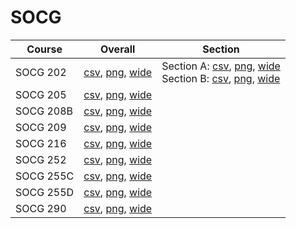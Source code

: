 # SOCG

| Course | Overall | Section |
| ------ | ------- | ------- |
| SOCG 202 | [csv](https://github.com/UCSD-Historical-Enrollment-Data/2024Winter/blob/main/overall/SOCG%20202.csv), [png](https://raw.githubusercontent.com/UCSD-Historical-Enrollment-Data/2024Winter/main/plot_overall/SOCG%20202.png), [wide](https://raw.githubusercontent.com/UCSD-Historical-Enrollment-Data/2024Winter/main/plot_overall_wide/SOCG%20202.png) | Section A: [csv](https://github.com/UCSD-Historical-Enrollment-Data/2024Winter/blob/main/section/SOCG%20202_A.csv), [png](https://raw.githubusercontent.com/UCSD-Historical-Enrollment-Data/2024Winter/main/plot_section/SOCG%20202_A.png), [wide](https://raw.githubusercontent.com/UCSD-Historical-Enrollment-Data/2024Winter/main/plot_section_wide/SOCG%20202_A.png)<br>Section B: [csv](https://github.com/UCSD-Historical-Enrollment-Data/2024Winter/blob/main/section/SOCG%20202_B.csv), [png](https://raw.githubusercontent.com/UCSD-Historical-Enrollment-Data/2024Winter/main/plot_section/SOCG%20202_B.png), [wide](https://raw.githubusercontent.com/UCSD-Historical-Enrollment-Data/2024Winter/main/plot_section_wide/SOCG%20202_B.png) |
| SOCG 205 | [csv](https://github.com/UCSD-Historical-Enrollment-Data/2024Winter/blob/main/overall/SOCG%20205.csv), [png](https://raw.githubusercontent.com/UCSD-Historical-Enrollment-Data/2024Winter/main/plot_overall/SOCG%20205.png), [wide](https://raw.githubusercontent.com/UCSD-Historical-Enrollment-Data/2024Winter/main/plot_overall_wide/SOCG%20205.png) |  |
| SOCG 208B | [csv](https://github.com/UCSD-Historical-Enrollment-Data/2024Winter/blob/main/overall/SOCG%20208B.csv), [png](https://raw.githubusercontent.com/UCSD-Historical-Enrollment-Data/2024Winter/main/plot_overall/SOCG%20208B.png), [wide](https://raw.githubusercontent.com/UCSD-Historical-Enrollment-Data/2024Winter/main/plot_overall_wide/SOCG%20208B.png) |  |
| SOCG 209 | [csv](https://github.com/UCSD-Historical-Enrollment-Data/2024Winter/blob/main/overall/SOCG%20209.csv), [png](https://raw.githubusercontent.com/UCSD-Historical-Enrollment-Data/2024Winter/main/plot_overall/SOCG%20209.png), [wide](https://raw.githubusercontent.com/UCSD-Historical-Enrollment-Data/2024Winter/main/plot_overall_wide/SOCG%20209.png) |  |
| SOCG 216 | [csv](https://github.com/UCSD-Historical-Enrollment-Data/2024Winter/blob/main/overall/SOCG%20216.csv), [png](https://raw.githubusercontent.com/UCSD-Historical-Enrollment-Data/2024Winter/main/plot_overall/SOCG%20216.png), [wide](https://raw.githubusercontent.com/UCSD-Historical-Enrollment-Data/2024Winter/main/plot_overall_wide/SOCG%20216.png) |  |
| SOCG 252 | [csv](https://github.com/UCSD-Historical-Enrollment-Data/2024Winter/blob/main/overall/SOCG%20252.csv), [png](https://raw.githubusercontent.com/UCSD-Historical-Enrollment-Data/2024Winter/main/plot_overall/SOCG%20252.png), [wide](https://raw.githubusercontent.com/UCSD-Historical-Enrollment-Data/2024Winter/main/plot_overall_wide/SOCG%20252.png) |  |
| SOCG 255C | [csv](https://github.com/UCSD-Historical-Enrollment-Data/2024Winter/blob/main/overall/SOCG%20255C.csv), [png](https://raw.githubusercontent.com/UCSD-Historical-Enrollment-Data/2024Winter/main/plot_overall/SOCG%20255C.png), [wide](https://raw.githubusercontent.com/UCSD-Historical-Enrollment-Data/2024Winter/main/plot_overall_wide/SOCG%20255C.png) |  |
| SOCG 255D | [csv](https://github.com/UCSD-Historical-Enrollment-Data/2024Winter/blob/main/overall/SOCG%20255D.csv), [png](https://raw.githubusercontent.com/UCSD-Historical-Enrollment-Data/2024Winter/main/plot_overall/SOCG%20255D.png), [wide](https://raw.githubusercontent.com/UCSD-Historical-Enrollment-Data/2024Winter/main/plot_overall_wide/SOCG%20255D.png) |  |
| SOCG 290 | [csv](https://github.com/UCSD-Historical-Enrollment-Data/2024Winter/blob/main/overall/SOCG%20290.csv), [png](https://raw.githubusercontent.com/UCSD-Historical-Enrollment-Data/2024Winter/main/plot_overall/SOCG%20290.png), [wide](https://raw.githubusercontent.com/UCSD-Historical-Enrollment-Data/2024Winter/main/plot_overall_wide/SOCG%20290.png) |  |
